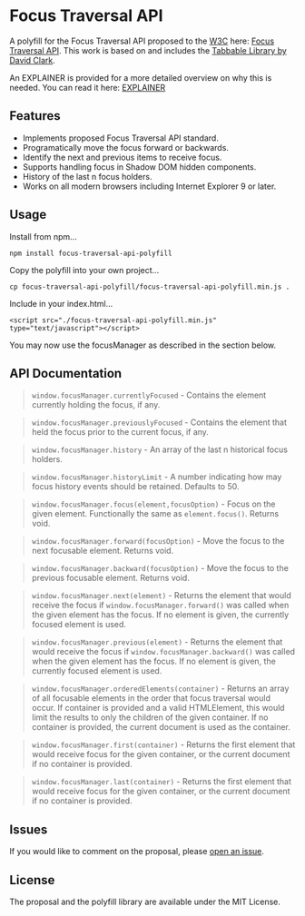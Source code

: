 # Focus Traversal API

A polyfill for the Focus Traversal API proposed to the [W3C](https://www.w3.org) here: [Focus Traversal API](https://discourse.wicg.io/t/proposal-focus-traversal-api/3427). This work is based on and includes the [Tabbable Library by David Clark](https://github.com/davidtheclark/tabbable).

An EXPLAINER is provided for a more detailed overview on why this is needed. You can read it here: [EXPLAINER](./EXPLAINER.md)

## Features

 - Implements proposed Focus Traversal API standard.
 - Programatically move the focus forward or backwards.
 - Identify the next and previous items to receive focus.
 - Supports handling focus in Shadow DOM hidden components.
 - History of the last n focus holders.
 - Works on all modern browsers including Internet Explorer 9 or later.

## Usage

Install from npm...

```
npm install focus-traversal-api-polyfill
```

Copy the polyfill into your own project...

```shell
cp focus-traversal-api-polyfill/focus-traversal-api-polyfill.min.js .
```

Include in your index.html...

```
<script src="./focus-traversal-api-polyfill.min.js" type="text/javascript"></script>
```

You may now use the focusManager as described in the section below.

## API Documentation

> `window.focusManager.currentlyFocused` - Contains the element currently holding the focus, if any.

> `window.focusManager.previouslyFocused` - Contains the element that held the focus prior to the current focus, if any.

> `window.focusManager.history` - An array of the last n historical focus holders.

> `window.focusManager.historyLimit` - A number indicating how may focus history events should be retained. Defaults to 50.

> `window.focusManager.focus(element,focusOption)` - Focus on the given element. Functionally the same as `element.focus()`. Returns void.

> `window.focusManager.forward(focusOption)` - Move the focus to the next focusable element.  Returns void.

> `window.focusManager.backward(focusOption)` - Move the focus to the previous focusable element.  Returns void.

> `window.focusManager.next(element)` - Returns the element that would receive the focus if `window.focusManager.forward()` was called when the given element has the focus.  If no element is given, the currently focused element is used.

> `window.focusManager.previous(element)` - Returns the element that would receive the focus if `window.focusManager.backward()` was called when the given element has the focus.  If no element is given, the currently focused element is used.

> `window.focusManager.orderedElements(container)` - Returns an array of all focusable elements in the order that focus traversal would occur. If container is provided and a valid HTMLElement, this would limit the results to only the children of the given container. If no container is provided, the current document is used as the container.

> `window.focusManager.first(container)` - Returns the first element that would receive focus for the given container, or the current document if no container is provided.

> `window.focusManager.last(container)` - Returns the first element that would receive focus for the given container, or the current document if no container is provided.

## Issues

If you would like to comment on the proposal, please [open an issue](https://github.com/awesomeeng/FocusTraversalAPI/issues).

## License

The proposal and the polyfill library are available under the MIT License.
